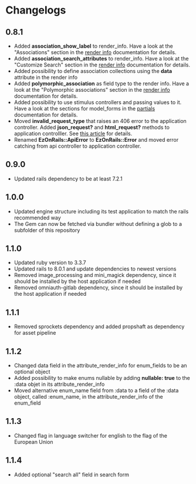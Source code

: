 # Changelogs
## 0.8.1
* Added __association_show_label__ to render_info. Have a look at the "Associations" section in the [render info](https://github.com/D4uS1/ez-on-rails/wiki/Render-Info) documentation for details.
* Added __association_search_attributes__ to render_info. Have a look at the "Customize Search" section in the [render info](https://github.com/D4uS1/ez-on-rails/wiki/Render-Info) documentation for details.
* Added possibility to define association collections using the __data__ attribute in the render info
* Added __polymorphic_association__ as field type to the render info. Have a look at the "Polymorphic associations" section in the [render info](https://github.com/D4uS1/ez-on-rails/wiki/Render-Info) documentation for details.
* Added possibility to use stimulus controllers and passing values to it. Have a look at the sections for model_forms in the  [partials](https://github.com/D4uS1/ez-on-rails/wiki/Partials) documentation for details.
* Moved __invalid_request_type__ that raises an 406 error to the application controller. Added __json_request?__ and __html_request?__ methods to application controlller. See [this article](https://github.com/D4uS1/ez-on-rails/wiki/Reject-invalid-request-types) for details.
* Renamed __EzOnRails::ApiError__ to __EzOnRails::Error__ and moved error catching from api controller to application controller.

## 0.9.0
* Updated rails dependency to be at least 7.2.1

## 1.0.0
* Updated engine structure including its test application to match the rails recommended way
* The Gem can now be fetched via bundler without defining a glob to a subfolder of this repository

## 1.1.0
* Updated ruby version to 3.3.7
* Updated rails to 8.0.1 and update dependencies to newest versions
* Removed image_processing and mini_magick dependency, since it should be installed by the host application if needed
* Removed omniauth-gitlab dependency, since it should be installed by the host application if needed

## 1.1.1
* Removed sprockets dependency and added propshaft as dependency for asset pipeline

## 1.1.2
* Changed data field in the attribute_render_info for enum_fields to be an optional object
* Added possibility to make enums nullable by adding __nullable: true__ to the :data objet in its attribute_render_info
* Moved alternative enum_name field from :data to a field of the :data object, called :enum_name, in the attribute_render_info of the enum_field

## 1.1.3
* Changed flag in language switcher for english to the flag of the European Union

## 1.1.4
* Added optional "search all" field in search form